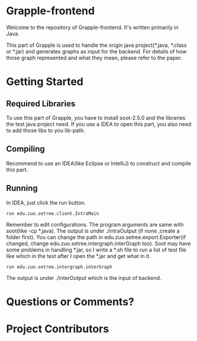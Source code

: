# Grapple-frontend

Welcome to the repository of Grapple-frontend. It's written primarily in Java.

This part of Grapple is used to handle the origin java project(*.java, *.class or *.jar) and generates graphs as input for
the backend. For details of how those graph represented and what they mean, please refer to the paper.

# Getting Started
## Required Libraries
To use this part of Grapple, you have to install soot-2.5.0 and the libraries the test java project need.
If you use a IDEA to open this part, you also need to add those libs to you lib-path.

## Compiling 
Recommend to use an IDEA(like Eclipse or IntelliJ) to construct and compile this part.

##  Running
In IDEA, just click the run button.

    run edu.zuo.setree.client.IntraMain

Remember to edit configurations. The program arguments are same with soot(like -cp *.java).
The output is under ./intraOutput (if none ,create a folder first). You can change the path in edu.zuo.setree.export.Exporter(if changed, change edu.zuo.setree.intergraph.interGraph too).
Soot may have some problems in handling *.jar, so I write a *.sh file to run a list of test file like which in the test after I open the *.jar and get what in it.

    run edu.zuo.setree.intergraph.interGraph

The output is under ./interOutput which is the input of backend.

# Questions or Comments?


# Project Contributors

